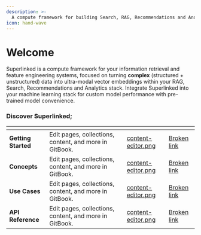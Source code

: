 ```yaml
---
description: >-
  A compute framework for building Search, RAG, Recommendations and Analytics over complex (structured+unstructured) data, with ultra-modal vector embeddings.
icon: hand-wave
---
```


# Welcome

Superlinked is a compute framework for your information retrieval and feature engineering systems, focused on turning **complex** (structured + unstructured) data into ultra-modal vector embeddings within your RAG, Search, Recommendations and Analytics stack. Integrate Superlinked into your machine learning stack for custom model performance with pre-trained model convenience.


### Discover Superlinked;

<table data-view="cards">
<thead>
<tr><th></th><th></th><th data-type="content-ref"></th><th data-hidden data-card-cover data-type="files"></th><th data-hidden data-card-target data-type="content-ref">
</th></tr>
</thead>
<tbody>
    <tr>
        <td><strong>Getting Started</strong></td>
        <td>Edit pages, collections, content, and more in GitBook.</td>
        <td></td>
        <td><a href=".gitbook/assets/content-editor.png">content-editor.png</a></td>
        <td><a href="broken-reference">Broken link</a></td>
    </tr>
    <tr>
        <td><strong>Concepts</strong></td>
        <td>Edit pages, collections, content, and more in GitBook.</td>
        <td></td>
        <td><a href=".gitbook/assets/content-editor.png">content-editor.png</a></td>
        <td><a href="broken-reference">Broken link</a></td>
    </tr>
    <tr>
        <td><strong>Use Cases</strong></td>
        <td>Edit pages, collections, content, and more in GitBook.</td>
        <td></td>
        <td><a href=".gitbook/assets/content-editor.png">content-editor.png</a></td>
        <td><a href="broken-reference">Broken link</a></td>
    </tr>
    <tr>
        <td><strong>API Reference</strong></td>
        <td>Edit pages, collections, content, and more in GitBook.</td>
        <td></td>
        <td><a href=".gitbook/assets/content-editor.png">content-editor.png</a></td>
        <td><a href="broken-reference">Broken link</a></td>
    </tr>
    
</tbody>
</table>

<!-- ### GitBook Product Demo
{% embed url="https://www.youtube.com/playlist?list=PLZAlnWDc6FDsodH14aMS3eNRoTYMbua6U" %}
Product Demo
{% endembed %} -->